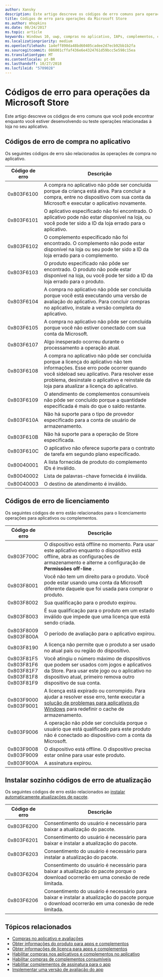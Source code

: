 ```yaml
---
author: Xansky
description: Este artigo descreve os códigos de erro comuns para operações de loja para aplicativos e complementos, incluindo atualizações de aplicativo instalar sozinho, licenciamento e compra no aplicativo.
title: Códigos de erro para operações da Microsoft Store
ms.author: mhopkins
ms.date: 08/24/2017
ms.topic: article
keywords: Windows 10, uwp, compras no aplicativo, IAPs, complementos, códigos de erro
ms.localizationpriority: medium
ms.openlocfilehash: 1a4eff890da48bd60405cadee2d7ecb92bb1b2fa
ms.sourcegitcommit: 086001cffaf436e6e4324761d59bcc5e598c15ea
ms.translationtype: MT
ms.contentlocale: pt-BR
ms.lasthandoff: 10/27/2018
ms.locfileid: "5709028"
---
```

# <a name="error-codes-for-store-operations"></a>Códigos de erro para operações da Microsoft Store

<!-- confirm whether symbolic names are defined for app developers, or do they just handle direct error code values -->

Este artigo descreve os códigos de erro comuns que você pode encontrar enquanto você estiver desenvolvendo ou teste operações relacionadas à loja no seu aplicativo.

## <a name="in-app-purchase-error-codes"></a>Códigos de erro de compra no aplicativo

Os seguintes códigos de erro são relacionados às operações de compra no aplicativo.

|  Código de erro  |  Descrição  |
|--------------|---------------|
| 0x803F6100   | A compra no aplicativo não pôde ser concluída porque da criança está ativa. Para concluir a compra, entre no dispositivo com sua conta da Microsoft e executar o aplicativo novamente.               |
| 0x803F6101   | O aplicativo especificado não foi encontrado. O aplicativo pode não estar disponível na loja, ou você pode ter sido a ID da loja errado para o aplicativo.     |
| 0x803F6102   | O complemento especificado não foi encontrado. O complemento não pode estar disponível na loja ou seu pode ter sido a ID da loja errado para o complemento.                                               |
| 0x803F6103   | O produto especificado não pôde ser encontrado. O produto não pode estar disponível na loja, ou você pode ter sido a ID da loja errado para o produto.                                          |
| 0x803F6104   | A compra no aplicativo não pôde ser concluída porque você está executando uma versão de avaliação do aplicativo. Para concluir compras no aplicativo, instale a versão completa do aplicativo.               |
| 0x803F6105   | A compra no aplicativo não pôde ser concluída porque você não estiver conectado com sua conta da Microsoft.                                              |
| 0x803F6107   | Algo inesperado ocorreu durante o processamento a operação atual.                                             |
| 0x803F6108   | A compra no aplicativo não pôde ser concluída porque a licença do aplicativo não tem informações. Esse erro pode ocorrer quando você sideload seu aplicativo. Para resolver esse problema, desinstale o aplicativo e reinstale da loja para atualizar a licença do aplicativo.                                          |
| 0x803F6109   | O atendimento de complementos consumíveis não pôde ser concluído porque a quantidade especificada é mais do que o saldo restante.        |
| 0x803F610A   | Não há suporte para o tipo de provedor especificado para a conta de usuário de armazenamento.                                            |
| 0x803F610B   | Não há suporte para a operação de Store especificada.                                             |
| 0x803F610C   | O aplicativo não oferece suporte para o contrato de tarefa em segundo plano especificado.                                             |
| 0x80040001   | A lista fornecida de produto do complemento IDs é inválido.                        |
| 0x80040002   | Lista de palavras-chave fornecida é inválida.                   |
| 0x80040003   | O destino de atendimento é inválido.                       |

## <a name="licensing-error-codes"></a>Códigos de erro de licenciamento

Os seguintes códigos de erro estão relacionados para o licenciamento operações para aplicativos ou complementos.

|  Código de erro  |  Descrição  |
|--------------|---------------|
| 0x803F700C   | O dispositivo está offline no momento. Para usar este aplicativo enquanto o dispositivo está offline, abra as configurações de armazenamento e alterne a configuração de **Permissões off-line** .            |
| 0x803F8001   | Você não tem um direito para o produto. Você pode estar usando uma conta da Microsoft diferente daquele que foi usada para comprar o produto.           |
| 0x803F8002   | Sua qualificação para o produto expirou.           |
| 0x803F8003   | É sua qualificação para o produto em um estado inválido que impede que uma licença que está sendo criada.   |
| 0x803F8009<br/>0x803F800A   | O período de avaliação para o aplicativo expirou.   |
| 0x803F8190   |  A licença não permite que o produto a ser usado no atual país ou região do dispositivo.  |
| 0x803F81F5<br/>0x803F81F6<br/>0x803F81F7<br/>0x803F81F8<br/>0x803F81F9   |  Você atingiu o número máximo de dispositivos que podem ser usados com jogos e aplicativos da Store. Para usar este jogo ou o aplicativo no dispositivo atual, primeiro remova outro dispositivo de sua conta.  |
| 0x803F9000<br/>0x803F9001    |  A licença está expirado ou corrompido. Para ajudar a resolver esse erro, tente executar a [solução de problemas para aplicativos do Windows](https://support.microsoft.com/help/4027498/windows-run-the-troubleshooter-for-windows-apps) para redefinir o cache de armazenamento.     |
| 0x803F9006    |  A operação não pôde ser concluída porque o usuário que está qualificado para este produto não é conectado ao dispositivo com a conta da Microsoft.            |
| 0x803F9008<br/>0x803F9009    |  O dispositivo está offline. O dispositivo precisa estar online para usar este produto.            |
| 0x803F900A    |  A assinatura expirou.            |


## <a name="self-install-update-error-codes"></a>Instalar sozinho códigos de erro de atualização

Os seguintes códigos de erro estão relacionados ao [instalar automaticamente atualizações de pacote](../packaging/self-install-package-updates.md).

|  Código de erro  |  Descrição  |
|--------------|---------------|
| 0x803F6200   | Consentimento do usuário é necessário para baixar a atualização do pacote.               |
| 0x803F6201   | Consentimento do usuário é necessário para baixar e instalar a atualização do pacote.                                                  |
| 0x803F6203   | Consentimento do usuário é necessário para instalar a atualização do pacote.                                         |
| 0x803F6204   | Consentimento do usuário é necessário para baixar a atualização do pacote porque o download ocorrerão em uma conexão de rede limitada.                                             |
| 0x803F6206   | Consentimento do usuário é necessário para baixar e instalar a atualização do pacote porque o download ocorrerão em uma conexão de rede limitada.     |


## <a name="related-topics"></a>Tópicos relacionados

* [Compras no aplicativo e avaliações](in-app-purchases-and-trials.md)
* [Obter informações do produto para apps e complementos](get-product-info-for-apps-and-add-ons.md)
* [Obter informações de licença para apps e complementos](get-license-info-for-apps-and-add-ons.md)
* [Habilitar compras nos aplicativos e complementos no aplicativo](enable-in-app-purchases-of-apps-and-add-ons.md)
* [Habilitar compras de complementos consumíveis](enable-consumable-add-on-purchases.md)
* [Habilitar complementos de assinatura para o app](enable-subscription-add-ons-for-your-app.md)
* [Implementar uma versão de avaliação do app](implement-a-trial-version-of-your-app.md)
